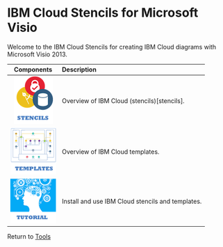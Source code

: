 # IBM Cloud Stencils for Microsoft Visio

Welcome to the IBM Cloud Stencils for creating IBM Cloud diagrams with Microsoft Visio 2013.  

| Components | Description |
| :---: | :--- |
| [![Stencils](images/stencils_icon.png)](components/stencils.md) | Overview of IBM Cloud (stencils)[stencils]. | 
| [![Templates](images/templates_icon.png)](components/templates.md) | Overview of IBM Cloud templates. |
| [![Tutorial](images/tutorial_icon.png)](components/tutorial.md) | Install and use IBM Cloud stencils and templates. |

Return to [Tools](/README.md) 
